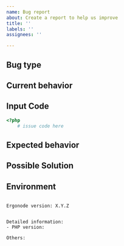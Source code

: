 ```yaml
---
name: Bug report
about: Create a report to help us improve
title: ''
labels: ''
assignees: ''

---
```


## Bug type
<!-- Styling, Code, Architecture, Configuration, Other  -->

## Current behavior
<!-- Describe how the issue manifests. -->

## Input Code
<!-- Repo link if applicable: -->

```php
<?php
    # issue code here
```

## Expected behavior
<!-- A clear and concise description of what you expected to happen (or code). -->

## Possible Solution
<!--- Only if you have suggestions on a fix for the bug -->

## Environment

<pre><code>
Ergonode version: X.Y.Z
<!-- Check whether this is still an issue in the most recent Ergonode version -->
 
Detailed information:
- PHP version: 

Others:
<!-- Anything else relevant? -->
</code></pre>
